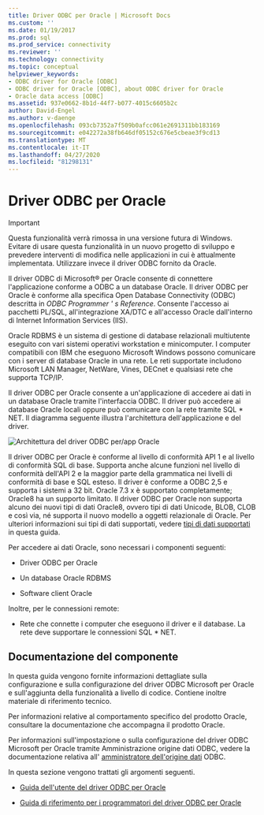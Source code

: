 ```yaml
---
title: Driver ODBC per Oracle | Microsoft Docs
ms.custom: ''
ms.date: 01/19/2017
ms.prod: sql
ms.prod_service: connectivity
ms.reviewer: ''
ms.technology: connectivity
ms.topic: conceptual
helpviewer_keywords:
- ODBC driver for Oracle [ODBC]
- ODBC driver for Oracle [ODBC], about ODBC driver for Oracle
- Oracle data access [ODBC]
ms.assetid: 937e0662-8b1d-44f7-b077-4015c6605b2c
author: David-Engel
ms.author: v-daenge
ms.openlocfilehash: 093cb7352a7f509b0afcc061e2691311bb183169
ms.sourcegitcommit: e042272a38fb646df05152c676e5cbeae3f9cd13
ms.translationtype: MT
ms.contentlocale: it-IT
ms.lasthandoff: 04/27/2020
ms.locfileid: "81298131"
---
```

# <a name="odbc-driver-for-oracle"></a>Driver ODBC per Oracle
> [!IMPORTANT]  
>  Questa funzionalità verrà rimossa in una versione futura di Windows. Evitare di usare questa funzionalità in un nuovo progetto di sviluppo e prevedere interventi di modifica nelle applicazioni in cui è attualmente implementata. Utilizzare invece il driver ODBC fornito da Oracle.  
  
 Il driver ODBC di Microsoft® per Oracle consente di connettere l'applicazione conforme a ODBC a un database Oracle. Il driver ODBC per Oracle è conforme alla specifica Open Database Connectivity (ODBC) descritta in *ODBC Programmer ' s Reference*. Consente l'accesso ai pacchetti PL/SQL, all'integrazione XA/DTC e all'accesso Oracle dall'interno di Internet Information Services (IIS).  
  
 Oracle RDBMS è un sistema di gestione di database relazionali multiutente eseguito con vari sistemi operativi workstation e minicomputer. I computer compatibili con IBM che eseguono Microsoft Windows possono comunicare con i server di database Oracle in una rete. Le reti supportate includono Microsoft LAN Manager, NetWare, Vines, DECnet e qualsiasi rete che supporta TCP/IP.  
  
 Il driver ODBC per Oracle consente a un'applicazione di accedere ai dati in un database Oracle tramite l'interfaccia ODBC. Il driver può accedere ai database Oracle locali oppure può comunicare con la rete tramite SQL * NET. Il diagramma seguente illustra l'architettura dell'applicazione e del driver.  
  
 ![Architettura del driver ODBC per&#47;app Oracle](../../odbc/microsoft/media/orcdrvsdkarch.gif "OrcDrvSDKArch")  
  
 Il driver ODBC per Oracle è conforme al livello di conformità API 1 e al livello di conformità SQL di base. Supporta anche alcune funzioni nel livello di conformità dell'API 2 e la maggior parte della grammatica nei livelli di conformità di base e SQL esteso. Il driver è conforme a ODBC 2,5 e supporta i sistemi a 32 bit. Oracle 7.3 x è supportato completamente; Oracle8 ha un supporto limitato. Il driver ODBC per Oracle non supporta alcuno dei nuovi tipi di dati Oracle8, ovvero tipi di dati Unicode, BLOB, CLOB e così via, né supporta il nuovo modello a oggetti relazionale di Oracle. Per ulteriori informazioni sui tipi di dati supportati, vedere [tipi di dati supportati](../../odbc/microsoft/supported-data-types-odbc-driver-for-oracle.md) in questa guida.  
  
 Per accedere ai dati Oracle, sono necessari i componenti seguenti:  
  
-   Driver ODBC per Oracle  
  
-   Un database Oracle RDBMS  
  
-   Software client Oracle  
  
 Inoltre, per le connessioni remote:  
  
-   Rete che connette i computer che eseguono il driver e il database. La rete deve supportare le connessioni SQL * NET.  
  
## <a name="component-documentation"></a>Documentazione del componente  
 In questa guida vengono fornite informazioni dettagliate sulla configurazione e sulla configurazione del driver ODBC Microsoft per Oracle e sull'aggiunta della funzionalità a livello di codice. Contiene inoltre materiale di riferimento tecnico.  
  
 Per informazioni relative al comportamento specifico del prodotto Oracle, consultare la documentazione che accompagna il prodotto Oracle.  
  
 Per informazioni sull'impostazione o sulla configurazione del driver ODBC Microsoft per Oracle tramite Amministrazione origine dati ODBC, vedere la documentazione relativa all' [amministratore dell'origine dati](../../odbc/admin/odbc-data-source-administrator.md) ODBC.  
  
 In questa sezione vengono trattati gli argomenti seguenti.  
  
-   [Guida dell'utente del driver ODBC per Oracle](../../odbc/microsoft/odbc-driver-for-oracle-user-s-guide.md)  
  
-   [Guida di riferimento per i programmatori del driver ODBC per Oracle](../../odbc/microsoft/odbc-driver-for-oracle-programmer-s-reference.md)
